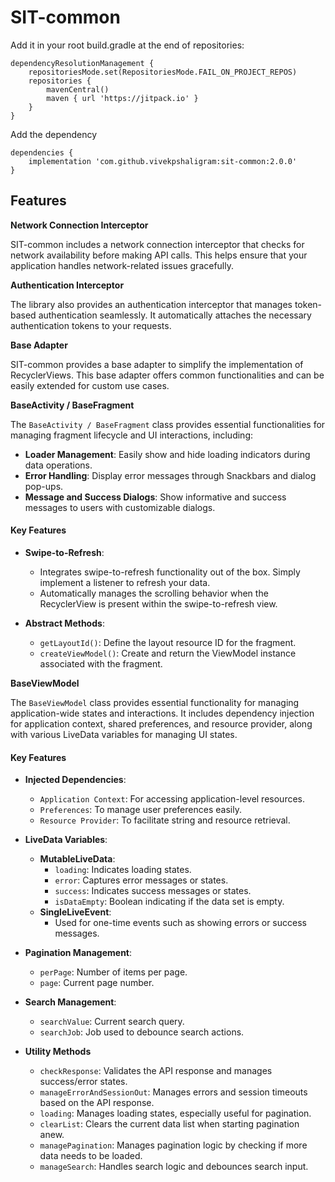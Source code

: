 # SIT-common

Add it in your root build.gradle at the end of repositories:
```
dependencyResolutionManagement {
    repositoriesMode.set(RepositoriesMode.FAIL_ON_PROJECT_REPOS)
    repositories {
        mavenCentral()
        maven { url 'https://jitpack.io' }
    }
}	
```
Add the dependency

```
dependencies {
    implementation 'com.github.vivekpshaligram:sit-common:2.0.0'
}
```

## Features
**Network Connection Interceptor**

SIT-common includes a network connection interceptor that checks for network availability before making API calls. This helps ensure that your application handles network-related issues gracefully.

**Authentication Interceptor**

The library also provides an authentication interceptor that manages token-based authentication seamlessly. It automatically attaches the necessary authentication tokens to your requests.

**Base Adapter**

SIT-common provides a base adapter to simplify the implementation of RecyclerViews. This base adapter offers common functionalities and can be easily extended for custom use cases.

**BaseActivity / BaseFragment**

The `BaseActivity / BaseFragment` class provides essential functionalities for managing fragment lifecycle and UI interactions, including:

- **Loader Management**: Easily show and hide loading indicators during data operations.
- **Error Handling**: Display error messages through Snackbars and dialog pop-ups.
- **Message and Success Dialogs**: Show informative and success messages to users with customizable dialogs.

#### Key Features

- **Swipe-to-Refresh**:
  - Integrates swipe-to-refresh functionality out of the box. Simply implement a listener to refresh your data.
  - Automatically manages the scrolling behavior when the RecyclerView is present within the swipe-to-refresh view.

- **Abstract Methods**:
  - `getLayoutId()`: Define the layout resource ID for the fragment.
  - `createViewModel()`: Create and return the ViewModel instance associated with the fragment.

**BaseViewModel**

The `BaseViewModel` class provides essential functionality for managing application-wide states and interactions. It includes dependency injection for application context, shared preferences, and resource provider, along with various LiveData variables for managing UI states.

#### Key Features

- **Injected Dependencies**:
  - `Application Context`: For accessing application-level resources.
  - `Preferences`: To manage user preferences easily.
  - `Resource Provider`: To facilitate string and resource retrieval.

- **LiveData Variables**:
  - **MutableLiveData**:
    - `loading`: Indicates loading states.
    - `error`: Captures error messages or states.
    - `success`: Indicates success messages or states.
    - `isDataEmpty`: Boolean indicating if the data set is empty.
  - **SingleLiveEvent**:
    - Used for one-time events such as showing errors or success messages.

- **Pagination Management**:
  - `perPage`: Number of items per page.
  - `page`: Current page number.

- **Search Management**:
  - `searchValue`: Current search query.
  - `searchJob`: Job used to debounce search actions.

- **Utility Methods**
  - `checkResponse`: Validates the API response and manages success/error states.
  - `manageErrorAndSessionOut`: Manages errors and session timeouts based on the API response.
  - `loading`: Manages loading states, especially useful for pagination.
  - `clearList`: Clears the current data list when starting pagination anew.
  - `managePagination`: Manages pagination logic by checking if more data needs to be loaded.
  - `manageSearch`: Handles search logic and debounces search input.